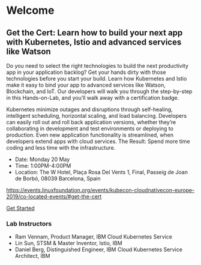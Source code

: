 # Welcome

## Get the Cert: Learn how to build your next app with Kubernetes, Istio and advanced services like Watson
Do you need to select the right technologies to build the next productivity app in your application backlog? Get your hands dirty with those technologies before you start your build. Learn how Kubernetes and Istio make it easy to bind your app to advanced services like Watson, Blockchain, and IoT. Our developers will walk you through the step-by-step in this Hands-on-Lab, and you’ll walk away with a certification badge.

Kubernetes minimize outages and disruptions through self-healing, intelligent scheduling, horizontal scaling, and load balancing. Developers can easily roll out and roll back application versions, whether they’re collaborating in development and test environments or deploying to production. Even new application functionality is streamlined, when developers extend apps with cloud services.
The Result: Spend more time coding and less time with the infrastructure.

- Date: Monday 20 May
- Time: 1:00PM-4:00PM
- Location: The W Hotel, Plaça Rosa Del Vents 1, Final, Passeig de Joan de Borbó, 08039 Barcelona, Spain

https://events.linuxfoundation.org/events/kubecon-cloudnativecon-europe-2019/co-located-events/#get-the-cert

[Get Started](GETSTARTED.md)

### Lab Instructors

- Ram Vennam, Product Manager, IBM Cloud Kubernetes Service
- Lin Sun, STSM & Master Inventor, Istio, IBM
- Daniel Berg, Distinguished Engineer, IBM Cloud Kubernetes Service Architect, IBM
